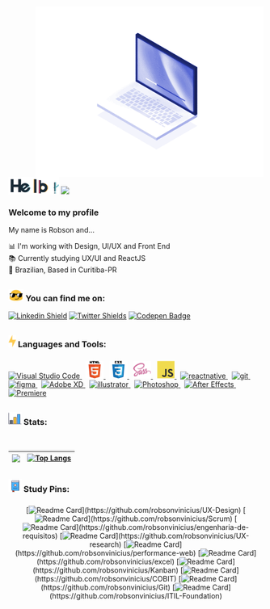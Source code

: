 <!--
Hellooo! <img src="https://media.giphy.com/media/hvRJCLFzcasrR4ia7z/giphy.gif" width="30">
 # Robson Vinicius de Oliveira 
-->


<img src="images/readme/animations/animation-readme-24.gif" min-width="400px" max-width="600px" width="450px" align="right" alt="image">


<span align="left">

<img src="images/readme/hello.gif" width="100" alt="image"> <img src="https://media.giphy.com/media/hvRJCLFzcasrR4ia7z/giphy.gif" width="50">

### Welcome to my profile
 
My name is Robson and...  

 📊 I'm working with Design, UI/UX and Front End<br>
 📚 Currently studying UX/UI and ReactJS<br>
 🏡 Brazilian, Based in Curitiba-PR<br>
 
</span>

## 

<span align="left">
 
### <img src="https://github.com/RobsonVinicius/robsonvinicius/blob/master/images/readme/emoji.gif" width="30"> You can find me on:

[![Linkedin Shield](https://img.shields.io/badge/-Linkedin-2867B2?style=for-the-badge&logo=linkedin&logoColor=white&link=https://www.linkedin.com/in/robson-vinicius/)](https://www.linkedin.com/in/robson-vinicius/)
[![Twitter Shields](https://img.shields.io/badge/-Twitter-1DA1F2?style=for-the-badge&logo=twitter&logoColor=white&link=https://www.twitter.com/robsonviniciusr/)](https://www.twitter.com/robsonviniciusr/)
[![Codepen Badge](https://img.shields.io/badge/-Codepen-000?style=for-the-badge&logo=codepen&logoColor=white&link=https://codepen.io/robsonvinicius)](https://codepen.io/robsonvinicius) 

</span>

##

### <img src="https://github.com/RobsonVinicius/robsonvinicius/blob/master/images/readme/lightning.gif" width="15"> Languages and Tools:

###

<p align="left"> 
 
<a href="https://code.visualstudio.com/" target="_blank"> <img src="https://upload.wikimedia.org/wikipedia/commons/thumb/9/9a/Visual_Studio_Code_1.35_icon.svg/512px-Visual_Studio_Code_1.35_icon.svg.png" alt="Visual Studio Code" width="35" height="35"/> </a> &nbsp;
<a href="https://www.w3.org/html/" target="_blank"> <img src="https://raw.githubusercontent.com/devicons/devicon/master/icons/html5/html5-original-wordmark.svg" alt="html5" width="35" height="35"/> </a>&nbsp;
<a href="https://www.w3schools.com/css/" target="_blank"> <img src="https://raw.githubusercontent.com/devicons/devicon/master/icons/css3/css3-original-wordmark.svg" alt="css3" width="35" height="35"/> </a> &nbsp;
<a href="https://sass-lang.com/" target="_blank"> <img src="https://raw.githubusercontent.com/github/explore/80688e429a7d4ef2fca1e82350fe8e3517d3494d/topics/sass/sass.png" alt="sass" width="35" height="35"/> </a> &nbsp;
<a href="https://developer.mozilla.org/en-US/docs/Web/JavaScript" target="_blank"> <img src="https://raw.githubusercontent.com/devicons/devicon/master/icons/javascript/javascript-original.svg" alt="javascript" width="35" height="35"/> </a> &nbsp;
<a href="https://reactnative.dev/" target="_blank"> <img src="https://reactnative.dev/img/header_logo.svg" alt="reactnative" width="35" height="35"/> </a> &nbsp;
<a href="https://git-scm.com/" target="_blank"> <img src="https://www.vectorlogo.zone/logos/git-scm/git-scm-icon.svg" alt="git" width="35" height="35"/> </a> &nbsp;
<a href="https://www.figma.com/" target="_blank"> <img src="https://upload.wikimedia.org/wikipedia/commons/3/33/Figma-logo.svg" alt="figma" width="35" height="35"/> </a> &nbsp;
<a href="https://www.adobe.com/br/products/xd.html" target="_blank"> <img src="https://upload.wikimedia.org/wikipedia/commons/thumb/c/c2/Adobe_XD_CC_icon.svg/1200px-Adobe_XD_CC_icon.svg.png" alt="Adobe XD" width="35" height="35"/> </a> &nbsp;
<a href="https://www.adobe.com/br/products/illustrator.html" target="_blank"> <img src="https://www.adobe.com/content/dam/cc/icons/illustrator.svg" alt="illustrator" width="35" height="35"/> </a> &nbsp;
<a href="https://www.adobe.com/br/products/photoshop.html" target="_blank"> <img src="https://www.adobe.com/content/dam/cc/us/en/creativecloud/max2020/mnemonics/photoshop.svg" alt="Photoshop" width="35" height="35"/> </a> &nbsp;
<a href="https://www.adobe.com/br/products/aftereffects.html" target="_blank"> <img src="https://www.adobe.com/content/dam/cc/icons/aftereffects.svg" alt="After Effects" width="35" height="35"/> </a> &nbsp;
<a href="https://www.adobe.com/br/products/premiere.html" target="_blank"> <img src="https://www.adobe.com/content/dam/cc/icons/premiere.svg" alt="Premiere" width="35" height="35"/> </a>

</p>

##

### <img src="https://github.com/RobsonVinicius/robsonvinicius/blob/master/images/readme/chart-growth-lineal.gif" width="26"> Stats:

<br>

<!--
![Robson Vinicius GitHub stats](https://github-readme-stats.vercel.app/api?username=robsonvinicius&show_icons=true&hide=contribs,prs&include_all_commits=true&layout=compact&hide_border=true&theme=great-gatsby)
[![Top Langs](https://github-readme-stats.vercel.app/api/top-langs/?username=robsonvinicius&layout=compact&hide_border=true&langs_count=8&hide=TSQL,hack,html,less,shell,Rich%20Text%20Format%0A&theme=great-gatsby)](https://github.com/robsonvinicius)
-->


| <a href="https://github.com/anuraghazra/convoychat"><img align="center" src="https://github-readme-stats.vercel.app/api?username=RobsonVinicius&hide=contribs&show_icons=true&include_all_commits=true&layout=compact&hide_border=true&theme=holi" /></a> | [![Top Langs](https://github-readme-stats.vercel.app/api/top-langs/?username=robsonvinicius&layout=compact&hide_border=true&langs_count=8&hide=TSQL,hack,Rich%20Text%20Format%0A&theme=holi)](https://github.com/robsonvinicius) |
| ------------- | ------------- |

##

### <img src="https://github.com/RobsonVinicius/robsonvinicius/blob/master/images/readme/book.gif" width="26"> Study Pins:

###

<div align="center">

[![Readme Card](https://github-readme-stats.vercel.app/api/pin/?username=robsonvinicius&repo=UX-Design&hide_border=true&theme=holi&show_owner")](https://github.com/robsonvinicius/UX-Design)
[![Readme Card](https://github-readme-stats.vercel.app/api/pin/?username=robsonvinicius&repo=Scrum&hide_border=true&theme=holi&show_owner")](https://github.com/robsonvinicius/Scrum)
[![Readme Card](https://github-readme-stats.vercel.app/api/pin/?username=robsonvinicius&repo=engenharia-de-requisitos&hide_border=true&theme=holi&show_owner")](https://github.com/robsonvinicius/engenharia-de-requisitos)
[![Readme Card](https://github-readme-stats.vercel.app/api/pin/?username=robsonvinicius&repo=UX-Research&hide_border=true&theme=holi&show_owner")](https://github.com/robsonvinicius/UX-research)
[![Readme Card](https://github-readme-stats.vercel.app/api/pin/?username=robsonvinicius&repo=performance-web&hide_border=true&theme=holi&show_owner")](https://github.com/robsonvinicius/performance-web)
[![Readme Card](https://github-readme-stats.vercel.app/api/pin/?username=robsonvinicius&repo=excel&hide_border=true&theme=holi&show_owner")](https://github.com/robsonvinicius/excel)
[![Readme Card](https://github-readme-stats.vercel.app/api/pin/?username=robsonvinicius&repo=Kanban&hide_border=true&theme=holi&show_owner")](https://github.com/robsonvinicius/Kanban)
[![Readme Card](https://github-readme-stats.vercel.app/api/pin/?username=robsonvinicius&repo=COBIT&hide_border=true&theme=holi&show_owner")](https://github.com/robsonvinicius/COBIT)
[![Readme Card](https://github-readme-stats.vercel.app/api/pin/?username=robsonvinicius&repo=Git&hide_border=true&theme=holi&show_owner")](https://github.com/robsonvinicius/Git)
[![Readme Card](https://github-readme-stats.vercel.app/api/pin/?username=robsonvinicius&repo=ITIL-Foundation&hide_border=true&theme=holi&show_owner")](https://github.com/robsonvinicius/ITIL-Foundation)

</div>






